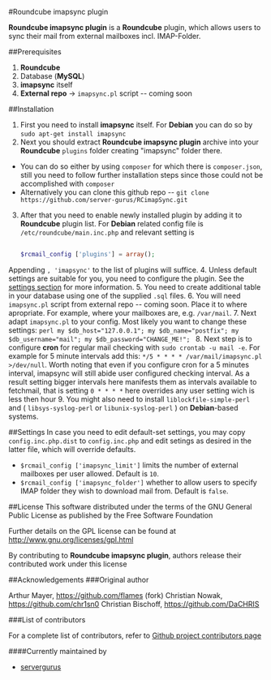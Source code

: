 #Roundcube imapsync plugin

**Roundcube imapsync plugin** is a **Roundcube** plugin, which allows users to sync their mail from external mailboxes incl. IMAP-Folder.

##Prerequisites
1. **Roundcube**
2. Database (**MySQL**)
3. **imapsync** itself
4. **External repo** -> `imapsync.pl` script -- coming soon

##Installation
1. First you need to install **imapsync** itself. For **Debian** you can do so by `sudo apt-get install imapsync`
2. Next you should extract **Roundcube imapsync plugin** archive into your **Roundcube** `plugins` folder creating "imapsync" folder there.
  * You can do so either by using `composer` for which there is `composer.json`, still you need to follow further installation steps since those could not be accomplished with `composer`
  * Alternatively you can clone this github repo -- `git clone https://github.com/server-gurus/RCimapSync.git`
3. After that you need to enable newly installed plugin by adding it to **Roundcube** plugin list. For **Debian** related config file is `/etc/roundcube/main.inc.php` and relevant setting is 
	```php
	
	$rcmail_config ['plugins'] = array();
	
	```
Appending `, 'imapsync'` to the list of plugins will suffice.
4. Unless default settings are suitable for you, you need to configure the plugin. See the [settings section](#settings) for more information.
5. You need to create additional table in your database using one of the supplied `.sql` files. 
6. You will need `imapsync.pl` script from external repo -- coming soon. Place it to where apropriate. For example, where your mailboxes are, e.g. `/var/mail`.
7. Next adapt `imapsync.pl` to your config. Most likely you want to change these settings:
	```perl
	my $db_host="127.0.0.1";
	my $db_name="postfix";
	my $db_username="mail";
	my $db_password="CHANGE_ME!";
	```
8. Next step is to configure **cron** for regular mail checking with `sudo crontab -u mail -e`. For example for 5 minute intervals add this: `*/5 * * * * /var/mail/imapsync.pl >/dev/null`. Worth noting that even if you configure cron for a 5 minutes interval, imapsync will still abide user configured checking interval. As a result setting bigger intervals here manifests them as intervals available to fetchmail, that is setting `0 * * * *` here overrides any user setting wich is less then hour
9. You might also need to install `liblockfile-simple-perl` and ( `libsys-syslog-perl` or `libunix-syslog-perl` ) on **Debian**-based systems.

##Settings
In case you need to edit default-set settings, you may copy `config.inc.php.dist` to `config.inc.php` and edit setings as desired in the latter file, which will override defaults.
* `$rcmail_config ['imapsync_limit']` limits the number of external mailboxes per user allowed. Default is `10`.
* `$rcmail_config ['imapsync_folder']` whether to allow users to specify IMAP folder they wish to download mail from. Default is `false`.

##License
This software distributed under the terms of the GNU General Public License as published by the Free Software Foundation

Further details on the GPL license can be found at http://www.gnu.org/licenses/gpl.html

By contributing to **Roundcube imapsync plugin**, authors release their contributed work under this license

##Acknowledgements
###Original author

Arthur Mayer, https://github.com/flames (fork)
Christian Nowak, https://github.com/chr1sn0
Christian Bischoff, https://github.com/DaCHRIS

###List of contributors

For a complete list of contributors, refer to [Github project contributors page](https://github.com/server-gurus/RCimapSync/graphs/contributors)

####Currently maintained by
* [servergurus](https://github.com/server-gurus)
